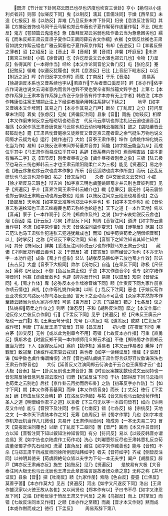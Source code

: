 <!-- { "loadSidebar": true } -->
　　既济【节计反下卦同郑云既已也尽也济度也坎宫三世卦】亨小【絶句以小连利贞者非】则邪【似嗟反下同】曳【以制反】濡其【音儒注同】于燥【西早反】未造【七报反】易【以防反】弃难【乃旦反卦末并下卦同】妇丧【息浪反注皆同】其茀【方拂反首饰也马同干云马髴也郑云车蔽也子夏作髴荀作绂董作髢】不比【毗志反】鬼方【苍颉篇云鬼逺也】惫【备拜反郑云劣弱也陆作备云当为惫惫困劣也】繻有【而朱反郑王肃云音须子夏作□王廙同薛云古文作繻】衣袽【女居反丝袽也王肃音如説文作絮云緼也广雅云絮塞也子夏作茹京作絮】有却【去逆反】□【羊畧反祭之薄者】沼【之绍反】沚【音止】苹【音频】蘩【音烦】非馨【呼庭反】未济【离宫三世卦】小狐【徐音胡】汔【许讫反说文云水涸也郑云几也】令物【力呈反】各得其所【一本得作当】经纶【本又作论同音伦又鲁门反】屯【张伦反】蹇【纪勉反】循难【似遵反犹履也】丧其【息浪反】巳比【上音纪下毗志反】以近【附近之近】晖【许归反字又作辉】而耽【丁南反】于乐【音洛】
　　周易系【徐胡诣反本系也又音系续也字从若直作下糸者音口奚反非】辞【本亦作依字应作词说也说文云词者意内而言外也辤不受也受辛者辤辝籕文辤字也】上第七【本亦作系辞上王肃本皆作系辞上传讫于杂卦皆有传字本亦有无上字者】韩伯注【本亦作韩康伯注案王辅嗣止注上下经讲者相承用韩注系辞以下续之】
　　地卑【如字又音婢本又作埤同】其易之门【本亦作其易之门戸】断矣【丁乱反】之分【符问反章末注同】着矣【张虑反】见矣【贤徧反注同】县象【音】雨施【始豉反】相摩【本又作磨末何反京云相硙切也硙音古　代反马云摩切也郑注礼记云迫也迫音百】相荡【众家作荡王肃音唐党反马云除也桓云动也唯韩云相推荡】鼓之【虞陆董皆云鼓鼓动也】霆【王肃吕忱音庭徐又徒鼎反又音定京云霆者雷之余气挺生万物也说文同蜀才云疑为电】运行【姚作违行】大始【音泰王肃作泰】坤作【虞姚作坤化姚云化当为作】易知【以豉反讫章末同郑荀董并音亦】简能【如字姚云能当为从】而成位乎其中【马王肃作而易成位乎其中】系辞【音系卷内皆同】焉而明吉凶【虞本更有悔吝二字】迭【田节反】刚柔者昼夜之象【虞作昼夜者刚柔之象】三极【陆云极至也马云三统也郑韩云三才也王肃云隂阳刚柔仁义为三极】能见【贤遍反】易之序也【陆云序象也序云次也虞本作象】所乐【音岳适防也虞本作所变】而玩【正乱反研玩也马云贪也郑作翫】祐之【音又后同】　　爻者【戸交反说文云交也】小疵【徐才斯反马云瑕也】辩吉凶【如字京云明也虞董姚顾蜀才并云别也音彼列反】见乎【贤遍反】乎介【音界注同王肃干韩云纎介也】纎【息亷反】震无咎【马云震惊也郑云惧也王肃韩云动也周云救也】险易【以豉反注同京云险恶也易善也】之否【备鄙反】天地准【如字京云准等也郑云中也平也】弥【如字本又作弥】纶【音伦京云弥遍纶知也王肃云纶纒裹也荀云弥终也纶迹也】天下之道【一本作天地】俯以【音甫】察于【一本作观于】反终【郑虞作及终】之说【如字宋衷始锐反云舍也】　　烟【音因】煴【纡云反】尽聚【津忍反下同】知周【音智注同】道济【如字郑云道当作导】不流【如字京作畱】乐天【音洛注同虞作变天】功赡【渉艳反】范围【郑云范法也马王肃张作犯违张云犯违犹裁成也】而知【如字荀爽荀柔之明僧绍音智】以上【时掌反】之称【尺证反下章反注同】知者【音智下之知注知者其知仁知并同】其分【符问反】鲜矣【悉浅反注同师说云尽也郑作尟马郑王肃云少也】　　藏诸【才刚反郑作臧云善也】衣【于既反】被【皮寄反】则有经营之功也【本亦无功字一本功作迹】成象【蜀才作盛象】爻法【胡孝反马韩如字云放也蜀才作效】形诘【去吉反】大虚【音泰下大极同】欻尔【况勿反】自造【在早反下同】称极【尺征反】爲称【尺证反】不御【鱼吕反禁止也】乎迩【本又作迩音尒】也专【如字陆作塼音同】也翕【虚级反敛也】也辟【婢亦反开也】易简【以豉反】知崇【音智注同】礼【蜀才作体】卑【必弥反本亦作埤徐音婢下同】赜【仕责反下同九家作册京作啧云情也】典礼【京作等礼姚作典体】以断【丁乱反下注同】恶也【于嫁反荀作亚亚次也又乌路反马郑乌洛反亚通】言天下之至动而不可乱也【众家本并然郑本作至赜云赜当为动九家亦作册】可逺【袁万反】之恶【乌路反】错之【七各反】议之【陆姚桓荀柔之作仪之】则尽【津忍反】子和【胡卧反注同】縻之【本又作靡亡池反徐又亡彼反京作劘】行【下孟反下同】见乎【贤遍反】枢【尺朱反王廙云户枢也一云门】机【王廙云弩牙也】先号【戸羔反】咷【道羔反】或黙【亡北反字或作嘿】利断【丁乱反王肃丁管反】其臭【昌又反】　　初六借【在夜反下同】用白茅【卯交反】无咎【或以此为别章今不用】苟错【七故反本亦作措】可重【直勇反】慎斯术也【时震反郑干同一本作顺师用义郑云术道】不徳【郑陆蜀才作置郑云置当为徳】下人【遐嫁反后同】爲阶【姚作机】爲易者【本又云作易者】乗衅【许觐反】致寇至【徐或作戎宋衷云戎误】乘也者【如字一读绳证反】慢藏【才浪反】诲【如字敎也虞作悔谓悔恨】冶容【音也郑陆虞姚王肃作野言妖野容仪敎诲滛泆也王肃云作野音也】　　大衍【延善反又注演同郑云衍演也干云合也王廙蜀才云广也】大极【音泰】挂一【卦买反别也王肃音卦】揲【时设反案揲犹数也说文云阅持也一音思颊反徐音息列反郑云取也】归竒【纪冝反注下同】于扐【郎得反下同马云指间也荀柔之云别也】后挂【京作卦云再扐而后布卦】之防【初革反字亦作防】当【如字下同】期【本又作朞音基同】而伸【本又作信音身】而长【丁丈反】徳行【下孟反】酬【市由反徐又音畴】酢【在洛反京作醋】与祐【音又助也马云配也荀作侑】圣人之道【明僧绍作君子之道】以言者【下三句无以字一本四句皆有】如向【许两反又作响】能与【音预下及注同】参伍【七南反】错【七各反】综【宗统反】天地之文【一本作天下虞陆本作之爻】无筹【直周反】研【蜀才作揅】几也【如字本或作机郑云机当作几几微也】夫易开【王肃作闿音同】物成务【一本无夫易二字】冒天【莫报反注同覆也】以断【丁乱反下二章同】蓍【音尸】圎而【本又作员音同】方以知【音智注同下知以叡知注神知皆同】有分【符问反】易以【以豉反韩音亦谓变易】贡【如字告也京陆虞作工荀作功】洗心【刘瓛悉殄反尽也王肃韩悉礼反京荀虞董张蜀才作先石经同】洗濯【直角反】藏往【如字刘作臧善也】能与【音预】不杀【马郑王肃干所戒反师同徐所例反陆韩如字】者夫【音符如字】齐戒【侧皆反注同】以神明其徳夫【荀虞顾絶句众皆以夫字为下句一本无夫字】阖户【胡腊反】辟戸【婢亦反王肃甫亦反】施生【始豉反】见乃【贤遍反】　　是故易有大极【大音泰注同大极无也马云北辰也王肃云此章首独言是故者揔众章之意】无称之称【并尺证反】县象【音】探【吐南反】赜【九家作册】索隐【色白反】亹亹【亡伟反】莫善乎蓍【本亦作莫大】见吉【贤遍反】河出【如字又尺遂反下同】洛出【王肃作雒汉家以火徳王故从各隹】又以尚贤也【郑本作有以】子曰书不尽【如字又津忍反下同】之緼【纡粉反徐于愤反王肃又于问反】之奥【乌报反】而上【时掌反】而错【七故反注同本又作措】之赜【本亦作之至赜】而裁【音才本又作财】黙而成【本或作黙而成之】徳行【下孟反】
　　周易系辞下第八
